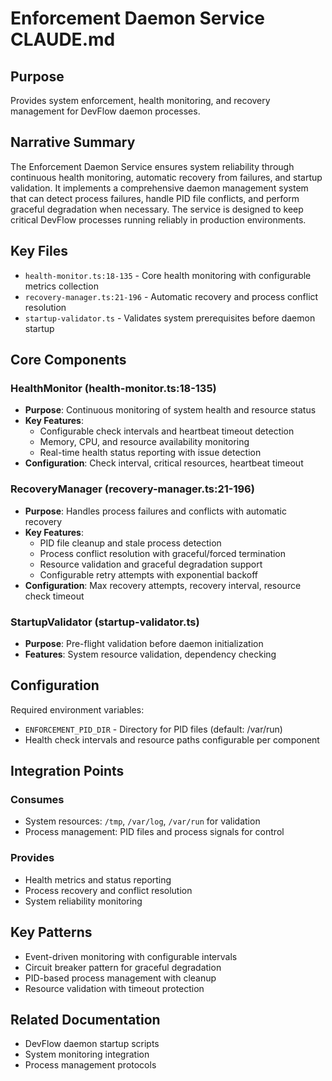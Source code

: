 # Enforcement Daemon Service CLAUDE.md

## Purpose
Provides system enforcement, health monitoring, and recovery management for DevFlow daemon processes.

## Narrative Summary
The Enforcement Daemon Service ensures system reliability through continuous health monitoring, automatic recovery from failures, and startup validation. It implements a comprehensive daemon management system that can detect process failures, handle PID file conflicts, and perform graceful degradation when necessary. The service is designed to keep critical DevFlow processes running reliably in production environments.

## Key Files
- `health-monitor.ts:18-135` - Core health monitoring with configurable metrics collection
- `recovery-manager.ts:21-196` - Automatic recovery and process conflict resolution
- `startup-validator.ts` - Validates system prerequisites before daemon startup

## Core Components

### HealthMonitor (health-monitor.ts:18-135)
- **Purpose**: Continuous monitoring of system health and resource status
- **Key Features**: 
  - Configurable check intervals and heartbeat timeout detection
  - Memory, CPU, and resource availability monitoring
  - Real-time health status reporting with issue detection
- **Configuration**: Check interval, critical resources, heartbeat timeout

### RecoveryManager (recovery-manager.ts:21-196)
- **Purpose**: Handles process failures and conflicts with automatic recovery
- **Key Features**:
  - PID file cleanup and stale process detection
  - Process conflict resolution with graceful/forced termination
  - Resource validation and graceful degradation support
  - Configurable retry attempts with exponential backoff
- **Configuration**: Max recovery attempts, recovery interval, resource check timeout

### StartupValidator (startup-validator.ts)
- **Purpose**: Pre-flight validation before daemon initialization
- **Features**: System resource validation, dependency checking

## Configuration
Required environment variables:
- `ENFORCEMENT_PID_DIR` - Directory for PID files (default: /var/run)
- Health check intervals and resource paths configurable per component

## Integration Points
### Consumes
- System resources: `/tmp`, `/var/log`, `/var/run` for validation
- Process management: PID files and process signals for control

### Provides
- Health metrics and status reporting
- Process recovery and conflict resolution
- System reliability monitoring

## Key Patterns
- Event-driven monitoring with configurable intervals
- Circuit breaker pattern for graceful degradation
- PID-based process management with cleanup
- Resource validation with timeout protection

## Related Documentation
- DevFlow daemon startup scripts
- System monitoring integration
- Process management protocols